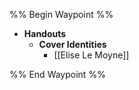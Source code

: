 %% Begin Waypoint %%
- **Handouts**
	- **Cover Identities**
		- [[Elise Le Moyne]]

%% End Waypoint %%